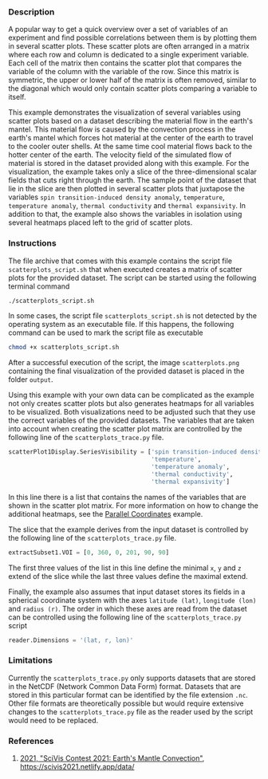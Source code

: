 ### Description ###
A popular way to get a quick overview over a set of variables of an experiment and find possible correlations between them is by plotting them in several scatter plots.
These scatter plots are often arranged in a matrix where each row and column is dedicated to a single experiment variable.
Each cell of the matrix then contains the scatter plot that compares the variable of the column with the variable of the row.
Since this matrix is symmetric, the upper or lower half of the matrix is often removed, similar to the diagonal which would only contain scatter plots comparing a variable to itself.

This example demonstrates the visualization of several variables using scatter plots based on a dataset describing the material flow in the earth's mantel.
This material flow is caused by the convection process in the earth's mantel which forces hot material at the center of the earth to travel to the cooler outer shells.
At the same time cool material flows back to the hotter center of the earth.
The velocity field of the simulated flow of material is stored in the dataset provided along with this example.
For the visualization, the example takes only a slice of the three-dimensional scalar fields that cuts right through the earth.
The sample point of the dataset that lie in the slice are then plotted in several scatter plots that juxtapose the variables `spin transition-induced density anomaly`, `temperature`, `temperature anomaly`, `thermal conductivity` and `thermal expansivity`.
In addition to that, the example also shows the variables in isolation using several heatmaps placed left to the grid of scatter plots.

### Instructions ###
The file archive that comes with this example contains the script file `scatterplots_script.sh` that when executed creates a matrix of scatter plots for the provided dataset.
The script can be started using the following terminal command
```bash
./scatterplots_script.sh
```
In some cases, the script file `scatterplots_script.sh` is not detected by the operating system as an executable file.
If this happens, the following command can be used to mark the script file as executable
```bash
chmod +x scatterplots_script.sh
```
After a successful execution of the script, the image `scatterplots.png` containing the final visualization of the provided dataset is placed in the folder `output`.

Using this example with your own data can be complicated as the example not only creates scatter plots but also generates heatmaps for all variables to be visualized.
Both visualizations need to be adjusted such that they use the correct variables of the provided datasets.
The variables that are taken into account when creating the scatter plot matrix are controlled by the following line of the `scatterplots_trace.py` file.
```python
scatterPlot1Display.SeriesVisibility = ['spin transition-induced density anomaly', 
                                        'temperature', 
                                        'temperature anomaly', 
                                        'thermal conductivity', 
                                        'thermal expansivity']
```
In this line there is a list that contains the names of the variables that are shown in the scatter plot matrix.
For more information on how to change the additional heatmaps, see the <a href="/visualization?name=Parallel Coordinates">Parallel Coordinates</a> example.

The slice that the example derives from the input dataset is controlled by the following line of the `scatterplots_trace.py` file.
```python
extractSubset1.VOI = [0, 360, 0, 201, 90, 90]
```
The first three values of the list in this line define the minimal `x`, `y` and `z` extend of the slice while the last three values define the maximal extend.

Finally, the example also assumes that input dataset stores its fields in a spherical coordinate system with the axes `latitude (lat)`, `longitude (lon)` and `radius (r)`.
The order in which these axes are read from the dataset can be controlled using the following line of the `scatterplots_trace.py` script
```python
reader.Dimensions = '(lat, r, lon)'
```

### Limitations ###
Currently the `scatterplots_trace.py` only supports datasets that are stored in the NetCDF (Network Common Data Form) format.
Datasets that are stored in this particular format can be identified by the file extension `.nc`.
Other file formats are theoretically possible but would require extensive changes to the `scatterplots_trace.py` file as the reader used by the script would need to be replaced.

### References ###
1. [<span id="reference_dataset">2021, "SciVis Contest 2021: Earth's Mantle Convection", https://scivis2021.netlify.app/data/</span>](https://scivis2021.netlify.app/data/)